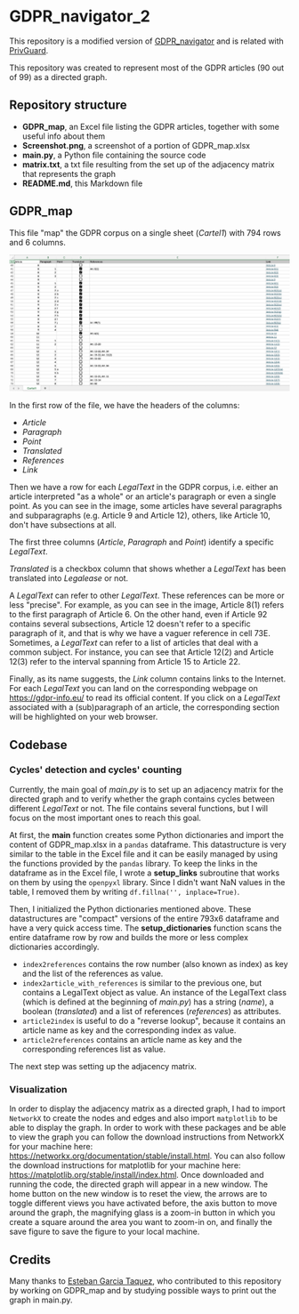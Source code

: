 # GDPR_navigator_2
 
This repository is a modified version of [GDPR_navigator](https://github.com/filvan/GDPR_navigator) and is related with [PrivGuard](https://github.com/filvan/PrivGuard).

This repository was created to represent most of the GDPR articles (90 out of 99) as a directed graph.

## Repository structure

- **GDPR_map**, an Excel file listing the GDPR articles, together with some useful info about them
- **Screenshot.png**, a screenshot of a portion of GDPR_map.xlsx
- **main.py**, a Python file containing the source code
- **matrix.txt**, a txt file resulting from the set up of the adjacency matrix that represents the graph 
- **README.md**, this Markdown file

## GDPR_map

This file "map" the GDPR corpus on a single sheet (_Cartel1_) with 794 rows and 6 columns.

![A screenshot of a portion of GDPR_map.xlsx](Screenshot.png "GDPR_map")

In the first row of the file, we have the headers of the columns:
- _Article_
- _Paragraph_
- _Point_
- _Translated_
- _References_
- _Link_

Then we have a row for each _LegalText_ in the GDPR corpus, i.e. either an article interpreted "as a whole" or an article's paragraph or even a single point.
As you can see in the image, some articles have several paragraphs and subparagraphs (e.g. Article 9 and Article 12), others, like Article 10, don't have subsections at all.

The first three columns (_Article_, _Paragraph_ and _Point_) identify a specific _LegalText_.

_Translated_ is a checkbox column that shows whether a _LegalText_ has been translated into _Legalease_ or not.

A _LegalText_ can refer to other _LegalText_. These references can be more or less "precise".
For example, as you can see in the image, Article 8(1) refers to the first paragraph of Article 6.
On the other hand, even if Article 92 contains several subsections, Article 12 doesn't refer to a specific paragraph of it, and that is why we have a vaguer reference in cell 73E.
Sometimes, a _LegalText_ can refer to a list of articles that deal with a common subject. For instance, you can see that Article 12(2) and Article 12(3) refer to the interval spanning from Article 15 to Article 22.

Finally, as its name suggests, the _Link_ column contains links to the Internet.
For each _LegalText_ you can land on the corresponding webpage on https://gdpr-info.eu/ to read its official content.
If you click on a _LegalText_ associated with a (sub)paragraph of an article, the corresponding section will be highlighted on your web browser.

## Codebase

### Cycles' detection and cycles' counting
Currently, the main goal of _main.py_ is to set up an adjacency matrix for the directed graph and to verify whether the graph contains cycles between different _LegalText_ or not.
The file contains several functions, but I will focus on the most important ones to reach this goal.

At first, the **main** function creates some Python dictionaries and import the content of GDPR_map.xlsx in a `pandas` dataframe.
This datastructure is very similar to the table in the Excel file and it can be easily managed by using the functions provided by the `pandas` library.
To keep the links in the dataframe as in the Excel file, I wrote a **setup_links** subroutine that works on them by using the `openpyxl` library.
Since I didn't want NaN values in the table, I removed them by writing `df.fillna('', inplace=True)`.

Then, I initialized the Python dictionaries mentioned above. These datastructures are "compact" versions of the entire 793x6 dataframe and have a very quick access time.
The **setup_dictionaries** function scans the entire dataframe row by row and builds the more or less complex dictionaries accordingly.
- `index2references` contains the row number (also known as index) as key and the list of the references as value.
- `index2article_with_references` is similar to the previous one, but contains a LegalText object as value.
An instance of the LegalText class (which is defined at the beginning of _main.py_) has a string (_name_), a boolean (_translated_) and a list of references (_references_) as attributes.
- `article2index` is useful to do a "reverse lookup", because it contains an article name as key and the corresponding index as value.
- `article2references` contains an article name as key and the corresponding references list as value.

The next step was setting up the adjacency matrix.


### Visualization

In order to display the adjacency matrix as a directed graph, I had to import `NetworkX` to create the nodes and edges and also import `matplotlib` to be able to display the graph.
In order to work with these packages and be able to view the graph you can follow the download instructions from NetworkX for your machine here: https://networkx.org/documentation/stable/install.html.
You can also follow the download instructions for matplotlib for your machine here: https://matplotlib.org/stable/install/index.html.
Once downloaded and running the code, the directed graph will appear in a new window.
The home button on the new window is to reset the view, the arrows are to toggle different views you have activated before, the axis button to move around the graph, the magnifying glass is a zoom-in button in which you create a square around the area you want to zoom-in on, and finally the save figure to save the figure to your local machine.

## Credits

Many thanks to [Esteban Garcia Taquez](https://github.com/Esgartaq04), who contributed to this repository by working on GDPR_map and by studying possible ways to print out the graph in main.py.
